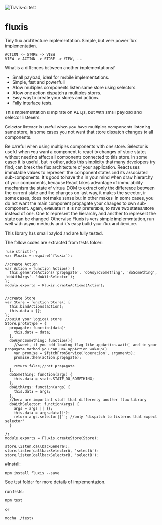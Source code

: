 ![Travis-ci test](https://travis-ci.org/stvkoch/fluxis.svg)

# fluxis
Tiny flux architecture implementation. Simple, but very power flux implementation.


    ACTION -> STORE -> VIEW
    VIEW -> ACTION -> STORE -> VIEW, ...


What is a diffences between another implementations?

  - Small payload, ideal for mobile implementations.
  - Simple, fast and powerfull
  - Allow multiples components listen same store using selectors.
  - Allow one action dispatch a multiples stores.
  - Easy way to create your stores and actions.
  - Fully interface tests.


This implementation is inpirate on ALT.js, but with small payload and selector listeners.


Selector listener is useful when you have multiples components listening same store, in some cases you not want that store dispatch changes to all components. 

Be careful when using multiples components with one store. Selector is useful when you want a component to react to changes of store states without needing affect all components connected to this store. In some cases it is useful, but in other, adds this simplicity that many developers try find, can break the flux architecture of your application. React uses immutable values to represent the component states and its associated sub-components. It's good to have this in your mind when draw hierarchy of your components, because React takes advantage of immutability mechanism the state of virtual DOM to extract only the difference between the current state and the changes on fast way, it makes the selector, in some cases, does not make sense but in other makes. In some cases, you do not want the main component propagate your changes to own sub-component. Again, evaluate if, it is not preferable, to have two states/store instead of one. One to represent the hierarchy and another to represent the state can be changed. Otherwise Fluxis is very simple implementation, run well with async methods and it's easy build your flux architecture.


This library has small paylod and are fully tested.



The follow codes are extracted from tests folder:


    'use strict()';
    var Fluxis = require('fluxis');

    //create Action
    var Action = function Action() {
      this.generateActions('propagate', 'doAsyncSomething', 'doSomething', 'doWithArgs', 'doWithSelector');
    };
    module.exports = Fluxis.createActions(Action);


    //create Store
    var Store = function Store() {
      this.bindActions(action);
      this.data = {};
    };
    //build your logical store
    Store.prototype = {
      propagate: function(data){
        this.data = data;
      },
      doAsyncSomething: function(){
        //sweet, if you add loading flag like appAction.wait() and in your propagate method you can use appAction.wakeup()
        var promise = $fetchFromService('operation', arguments);
        promise.then(action.propagate);

        return false;//not propagate 
      },
      doSomething: function(args) {
        this.data = state.STATE_DO_SOMETHING;
      },
      doWithArgs: function(args) {
        this.data = args;
      },
      //hera are important stuff that differency another flux library
      doWithSelector: function(args) {
        args = args || {};
        this.data = args.data||{};
        return args.selector||''; //only 'dispatch to listerns that expect selector'
      }
      
    };
    module.exports = Fluxis.createStore(Store);
      
    store.listen(callbackGeneral);
    store.listen(callbackSelectorA, 'selectA');
    store.listen(callbackSelectorB, 'selectB');



#Install:

    npm install fluxis --save


See test folder for more details of implementation.

run tests:

    npm test

  or

    mocha ./tests


  
